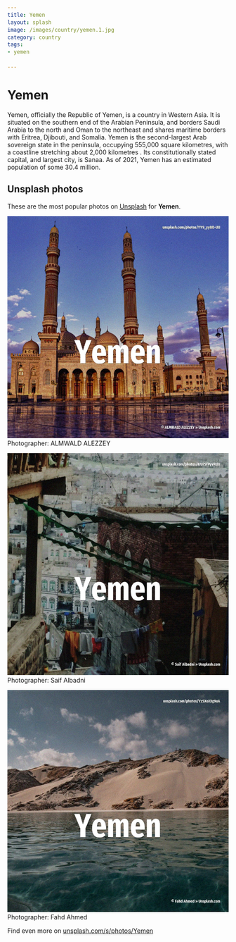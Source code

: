 ```yaml
---
title: Yemen
layout: splash
image: /images/country/yemen.1.jpg
category: country
tags:
- yemen

---
```

# Yemen

Yemen, officially the Republic of Yemen, is a country in Western Asia. It is situated on the southern end of the Arabian Peninsula, and borders Saudi Arabia to the north  and Oman to the northeast and shares maritime borders with Eritrea, Djibouti, and Somalia. Yemen is the second-largest Arab sovereign state in the peninsula, occupying 555,000 square  kilometres, with a coastline stretching about 2,000 kilometres . Its constitutionally stated capital, and largest city, is Sanaa. As of 2021, Yemen has an estimated population of some 30.4 million. 

 
## Unsplash photos
These are the most popular photos on [Unsplash](https://unsplash.com) for **Yemen**.
 
![Yemen](/images/country/yemen.1.jpg)
Photographer:  ALMWALD ALEZZEY
 
![Yemen](/images/country/yemen.2.jpg)
Photographer:  Saif Albadni
 
![Yemen](/images/country/yemen.3.jpg)
Photographer:  Fahd Ahmed
 
Find even more on [unsplash.com/s/photos/Yemen](https://unsplash.com/s/photos/Yemen)
 
